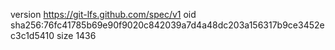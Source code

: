 version https://git-lfs.github.com/spec/v1
oid sha256:76fc41785b69e90f9020c842039a7d4a48dc203a156317b9ce3452ec3c1d5410
size 1436
